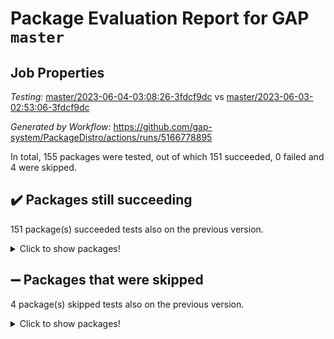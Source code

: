 # Package Evaluation Report for GAP `master`

## Job Properties

*Testing:* [master/2023-06-04-03:08:26-3fdcf9dc](https://github.com/gap-system/PackageDistro/blob/data/reports/master/2023-06-04-03:08:26-3fdcf9dc) vs [master/2023-06-03-02:53:06-3fdcf9dc](https://github.com/gap-system/PackageDistro/blob/data/reports/master/2023-06-03-02:53:06-3fdcf9dc)

*Generated by Workflow:* https://github.com/gap-system/PackageDistro/actions/runs/5166778895

In total, 155 packages were tested, out of which 151 succeeded, 0 failed and 4 were skipped.

## :heavy_check_mark: Packages still succeeding

151 package(s) succeeded tests also on the previous version.
<details><summary>Click to show packages!</summary>

- 4ti2interface 2023.02-04 [(success)](https://github.com/gap-system/PackageDistro/actions/runs/5166778895/jobs/9307305996)
- ace 5.6.2 [(success)](https://github.com/gap-system/PackageDistro/actions/runs/5166778895/jobs/9307306078)
- aclib 1.3.2 [(success)](https://github.com/gap-system/PackageDistro/actions/runs/5166778895/jobs/9307306128)
- agt 0.3.1 [(success)](https://github.com/gap-system/PackageDistro/actions/runs/5166778895/jobs/9307306188)
- alnuth 3.2.1 [(success)](https://github.com/gap-system/PackageDistro/actions/runs/5166778895/jobs/9307306253)
- anupq 3.3.0 [(success)](https://github.com/gap-system/PackageDistro/actions/runs/5166778895/jobs/9307306319)
- atlasrep 2.1.6 [(success)](https://github.com/gap-system/PackageDistro/actions/runs/5166778895/jobs/9307306376)
- autodoc 2022.10.20 [(success)](https://github.com/gap-system/PackageDistro/actions/runs/5166778895/jobs/9307306462)
- automata 1.15 [(success)](https://github.com/gap-system/PackageDistro/actions/runs/5166778895/jobs/9307306522)
- automgrp 1.3.2 [(success)](https://github.com/gap-system/PackageDistro/actions/runs/5166778895/jobs/9307306587)
- autpgrp 1.11 [(success)](https://github.com/gap-system/PackageDistro/actions/runs/5166778895/jobs/9307306638)
- cap 2023.05-12 [(success)](https://github.com/gap-system/PackageDistro/actions/runs/5166778895/jobs/9307306694)
- caratinterface 2.3.5 [(success)](https://github.com/gap-system/PackageDistro/actions/runs/5166778895/jobs/9307306743)
- cddinterface 2022.11.01 [(success)](https://github.com/gap-system/PackageDistro/actions/runs/5166778895/jobs/9307306799)
- circle 1.6.6 [(success)](https://github.com/gap-system/PackageDistro/actions/runs/5166778895/jobs/9307306860)
- classicpres 1.22 [(success)](https://github.com/gap-system/PackageDistro/actions/runs/5166778895/jobs/9307306931)
- cohomolo 1.6.11 [(success)](https://github.com/gap-system/PackageDistro/actions/runs/5166778895/jobs/9307306980)
- congruence 1.2.5 [(success)](https://github.com/gap-system/PackageDistro/actions/runs/5166778895/jobs/9307307033)
- corelg 1.56 [(success)](https://github.com/gap-system/PackageDistro/actions/runs/5166778895/jobs/9307307097)
- crime 1.6 [(success)](https://github.com/gap-system/PackageDistro/actions/runs/5166778895/jobs/9307307155)
- crisp 1.4.6 [(success)](https://github.com/gap-system/PackageDistro/actions/runs/5166778895/jobs/9307307226)
- crypting 0.10.4 [(success)](https://github.com/gap-system/PackageDistro/actions/runs/5166778895/jobs/9307307296)
- cryst 4.1.26 [(success)](https://github.com/gap-system/PackageDistro/actions/runs/5166778895/jobs/9307307384)
- crystcat 1.1.10 [(success)](https://github.com/gap-system/PackageDistro/actions/runs/5166778895/jobs/9307307457)
- ctbllib 1.3.6 [(success)](https://github.com/gap-system/PackageDistro/actions/runs/5166778895/jobs/9307307516)
- cubefree 1.19 [(success)](https://github.com/gap-system/PackageDistro/actions/runs/5166778895/jobs/9307307578)
- curlinterface 2.3.2 [(success)](https://github.com/gap-system/PackageDistro/actions/runs/5166778895/jobs/9307307624)
- cvec 2.8.1 [(success)](https://github.com/gap-system/PackageDistro/actions/runs/5166778895/jobs/9307307684)
- datastructures 0.3.0 [(success)](https://github.com/gap-system/PackageDistro/actions/runs/5166778895/jobs/9307307763)
- deepthought 1.0.6 [(success)](https://github.com/gap-system/PackageDistro/actions/runs/5166778895/jobs/9307307860)
- design 1.8 [(success)](https://github.com/gap-system/PackageDistro/actions/runs/5166778895/jobs/9307307922)
- difsets 2.3.1 [(success)](https://github.com/gap-system/PackageDistro/actions/runs/5166778895/jobs/9307307995)
- digraphs 1.6.2 [(success)](https://github.com/gap-system/PackageDistro/actions/runs/5166778895/jobs/9307308051)
- edim 1.3.7 [(success)](https://github.com/gap-system/PackageDistro/actions/runs/5166778895/jobs/9307308103)
- example 4.3.4 [(success)](https://github.com/gap-system/PackageDistro/actions/runs/5166778895/jobs/9307308162)
- examplesforhomalg 2023.02-04 [(success)](https://github.com/gap-system/PackageDistro/actions/runs/5166778895/jobs/9307308227)
- factint 1.6.3 [(success)](https://github.com/gap-system/PackageDistro/actions/runs/5166778895/jobs/9307308293)
- ferret 1.0.9 [(success)](https://github.com/gap-system/PackageDistro/actions/runs/5166778895/jobs/9307308361)
- fga 1.5.0 [(success)](https://github.com/gap-system/PackageDistro/actions/runs/5166778895/jobs/9307308410)
- fining 1.5.5 [(success)](https://github.com/gap-system/PackageDistro/actions/runs/5166778895/jobs/9307308470)
- float 1.0.3 [(success)](https://github.com/gap-system/PackageDistro/actions/runs/5166778895/jobs/9307308551)
- format 1.4.3 [(success)](https://github.com/gap-system/PackageDistro/actions/runs/5166778895/jobs/9307308609)
- forms 1.2.9 [(success)](https://github.com/gap-system/PackageDistro/actions/runs/5166778895/jobs/9307308654)
- fplsa 1.2.6 [(success)](https://github.com/gap-system/PackageDistro/actions/runs/5166778895/jobs/9307308707)
- fr 2.4.12 [(success)](https://github.com/gap-system/PackageDistro/actions/runs/5166778895/jobs/9307308765)
- francy 2.0.3 [(success)](https://github.com/gap-system/PackageDistro/actions/runs/5166778895/jobs/9307308815)
- fwtree 1.3 [(success)](https://github.com/gap-system/PackageDistro/actions/runs/5166778895/jobs/9307308877)
- gapdoc 1.6.6 [(success)](https://github.com/gap-system/PackageDistro/actions/runs/5166778895/jobs/9307308936)
- gauss 2023.02-04 [(success)](https://github.com/gap-system/PackageDistro/actions/runs/5166778895/jobs/9307309040)
- gaussforhomalg 2023.02-04 [(success)](https://github.com/gap-system/PackageDistro/actions/runs/5166778895/jobs/9307309101)
- gbnp 1.0.5 [(success)](https://github.com/gap-system/PackageDistro/actions/runs/5166778895/jobs/9307309169)
- generalizedmorphismsforcap 2023.03-01 [(success)](https://github.com/gap-system/PackageDistro/actions/runs/5166778895/jobs/9307309237)
- genss 1.6.8 [(success)](https://github.com/gap-system/PackageDistro/actions/runs/5166778895/jobs/9307309305)
- gradedmodules 2023.02-04 [(success)](https://github.com/gap-system/PackageDistro/actions/runs/5166778895/jobs/9307309369)
- gradedringforhomalg 2023.02-04 [(success)](https://github.com/gap-system/PackageDistro/actions/runs/5166778895/jobs/9307309437)
- grape 4.9.0 [(success)](https://github.com/gap-system/PackageDistro/actions/runs/5166778895/jobs/9307309491)
- groupoids 1.73 [(success)](https://github.com/gap-system/PackageDistro/actions/runs/5166778895/jobs/9307309558)
- grpconst 2.6.4 [(success)](https://github.com/gap-system/PackageDistro/actions/runs/5166778895/jobs/9307309623)
- guarana 0.96.3 [(success)](https://github.com/gap-system/PackageDistro/actions/runs/5166778895/jobs/9307309693)
- guava 3.18 [(success)](https://github.com/gap-system/PackageDistro/actions/runs/5166778895/jobs/9307309764)
- hap 1.56 [(success)](https://github.com/gap-system/PackageDistro/actions/runs/5166778895/jobs/9307309832)
- hapcryst 0.1.15 [(success)](https://github.com/gap-system/PackageDistro/actions/runs/5166778895/jobs/9307309901)
- hecke 1.5.3 [(success)](https://github.com/gap-system/PackageDistro/actions/runs/5166778895/jobs/9307309963)
- help 3.5 [(success)](https://github.com/gap-system/PackageDistro/actions/runs/5166778895/jobs/9307310038)
- homalg 2023.02-05 [(success)](https://github.com/gap-system/PackageDistro/actions/runs/5166778895/jobs/9307310128)
- homalgtocas 2023.02-04 [(success)](https://github.com/gap-system/PackageDistro/actions/runs/5166778895/jobs/9307310179)
- idrel 2.45 [(success)](https://github.com/gap-system/PackageDistro/actions/runs/5166778895/jobs/9307310237)
- images 1.3.1 [(success)](https://github.com/gap-system/PackageDistro/actions/runs/5166778895/jobs/9307310287)
- intpic 0.3.0 [(success)](https://github.com/gap-system/PackageDistro/actions/runs/5166778895/jobs/9307310332)
- io 4.8.1 [(success)](https://github.com/gap-system/PackageDistro/actions/runs/5166778895/jobs/9307310389)
- io_forhomalg 2023.02-04 [(success)](https://github.com/gap-system/PackageDistro/actions/runs/5166778895/jobs/9307310426)
- irredsol 1.4.4 [(success)](https://github.com/gap-system/PackageDistro/actions/runs/5166778895/jobs/9307310481)
- json 2.1.1 [(success)](https://github.com/gap-system/PackageDistro/actions/runs/5166778895/jobs/9307310537)
- jupyterkernel 1.5.0 [(success)](https://github.com/gap-system/PackageDistro/actions/runs/5166778895/jobs/9307310582)
- jupyterviz 1.5.6 [(success)](https://github.com/gap-system/PackageDistro/actions/runs/5166778895/jobs/9307310639)
- kan 1.35 [(success)](https://github.com/gap-system/PackageDistro/actions/runs/5166778895/jobs/9307310711)
- kbmag 1.5.11 [(success)](https://github.com/gap-system/PackageDistro/actions/runs/5166778895/jobs/9307310756)
- laguna 3.9.6 [(success)](https://github.com/gap-system/PackageDistro/actions/runs/5166778895/jobs/9307310814)
- liealgdb 2.2.1 [(success)](https://github.com/gap-system/PackageDistro/actions/runs/5166778895/jobs/9307310866)
- liepring 2.8 [(success)](https://github.com/gap-system/PackageDistro/actions/runs/5166778895/jobs/9307310915)
- liering 2.4.2 [(success)](https://github.com/gap-system/PackageDistro/actions/runs/5166778895/jobs/9307310975)
- linearalgebraforcap 2023.05-05 [(success)](https://github.com/gap-system/PackageDistro/actions/runs/5166778895/jobs/9307311037)
- localizeringforhomalg 2023.02-04 [(success)](https://github.com/gap-system/PackageDistro/actions/runs/5166778895/jobs/9307311088)
- loops 3.4.3 [(success)](https://github.com/gap-system/PackageDistro/actions/runs/5166778895/jobs/9307311133)
- lpres 1.0.3 [(success)](https://github.com/gap-system/PackageDistro/actions/runs/5166778895/jobs/9307311181)
- majoranaalgebras 1.5.1 [(success)](https://github.com/gap-system/PackageDistro/actions/runs/5166778895/jobs/9307311233)
- mapclass 1.4.6 [(success)](https://github.com/gap-system/PackageDistro/actions/runs/5166778895/jobs/9307311279)
- matgrp 0.70 [(success)](https://github.com/gap-system/PackageDistro/actions/runs/5166778895/jobs/9307311327)
- matricesforhomalg 2023.02-04 [(success)](https://github.com/gap-system/PackageDistro/actions/runs/5166778895/jobs/9307311380)
- modisom 2.5.4 [(success)](https://github.com/gap-system/PackageDistro/actions/runs/5166778895/jobs/9307311442)
- modulepresentationsforcap 2023.05-01 [(success)](https://github.com/gap-system/PackageDistro/actions/runs/5166778895/jobs/9307311503)
- modules 2023.02-04 [(success)](https://github.com/gap-system/PackageDistro/actions/runs/5166778895/jobs/9307311555)
- monoidalcategories 2023.05-03 [(success)](https://github.com/gap-system/PackageDistro/actions/runs/5166778895/jobs/9307311606)
- nconvex 2022.09-01 [(success)](https://github.com/gap-system/PackageDistro/actions/runs/5166778895/jobs/9307311659)
- nilmat 1.4.2 [(success)](https://github.com/gap-system/PackageDistro/actions/runs/5166778895/jobs/9307311715)
- nock 1.5 [(success)](https://github.com/gap-system/PackageDistro/actions/runs/5166778895/jobs/9307311782)
- normalizinterface 1.3.6 [(success)](https://github.com/gap-system/PackageDistro/actions/runs/5166778895/jobs/9307311839)
- nq 2.5.10 [(success)](https://github.com/gap-system/PackageDistro/actions/runs/5166778895/jobs/9307311886)
- numericalsgps 1.3.1 [(success)](https://github.com/gap-system/PackageDistro/actions/runs/5166778895/jobs/9307311936)
- openmath 11.5.3 [(success)](https://github.com/gap-system/PackageDistro/actions/runs/5166778895/jobs/9307311985)
- orb 4.9.0 [(success)](https://github.com/gap-system/PackageDistro/actions/runs/5166778895/jobs/9307312021)
- packagemanager 1.4.1 [(success)](https://github.com/gap-system/PackageDistro/actions/runs/5166778895/jobs/9307312070)
- patternclass 2.4.3 [(success)](https://github.com/gap-system/PackageDistro/actions/runs/5166778895/jobs/9307312116)
- permut 2.0.4 [(success)](https://github.com/gap-system/PackageDistro/actions/runs/5166778895/jobs/9307312146)
- polenta 1.3.10 [(success)](https://github.com/gap-system/PackageDistro/actions/runs/5166778895/jobs/9307312193)
- polymaking 0.8.6 [(success)](https://github.com/gap-system/PackageDistro/actions/runs/5166778895/jobs/9307312238)
- primgrp 3.4.4 [(success)](https://github.com/gap-system/PackageDistro/actions/runs/5166778895/jobs/9307312283)
- profiling 2.5.2 [(success)](https://github.com/gap-system/PackageDistro/actions/runs/5166778895/jobs/9307312342)
- qpa 1.34 [(success)](https://github.com/gap-system/PackageDistro/actions/runs/5166778895/jobs/9307312392)
- quagroup 1.8.3 [(success)](https://github.com/gap-system/PackageDistro/actions/runs/5166778895/jobs/9307312441)
- radiroot 2.9 [(success)](https://github.com/gap-system/PackageDistro/actions/runs/5166778895/jobs/9307312487)
- rcwa 4.7.1 [(success)](https://github.com/gap-system/PackageDistro/actions/runs/5166778895/jobs/9307312534)
- rds 1.8 [(success)](https://github.com/gap-system/PackageDistro/actions/runs/5166778895/jobs/9307312583)
- recog 1.4.2 [(success)](https://github.com/gap-system/PackageDistro/actions/runs/5166778895/jobs/9307312636)
- repndecomp 1.3.0 [(success)](https://github.com/gap-system/PackageDistro/actions/runs/5166778895/jobs/9307312680)
- repsn 3.1.1 [(success)](https://github.com/gap-system/PackageDistro/actions/runs/5166778895/jobs/9307312720)
- resclasses 4.7.3 [(success)](https://github.com/gap-system/PackageDistro/actions/runs/5166778895/jobs/9307312774)
- ringsforhomalg 2023.02-05 [(success)](https://github.com/gap-system/PackageDistro/actions/runs/5166778895/jobs/9307312818)
- sco 2023.02-04 [(success)](https://github.com/gap-system/PackageDistro/actions/runs/5166778895/jobs/9307312874)
- scscp 2.4.1 [(success)](https://github.com/gap-system/PackageDistro/actions/runs/5166778895/jobs/9307312933)
- semigroups 5.2.1 [(success)](https://github.com/gap-system/PackageDistro/actions/runs/5166778895/jobs/9307312986)
- sglppow 2.3 [(success)](https://github.com/gap-system/PackageDistro/actions/runs/5166778895/jobs/9307313043)
- sgpviz 0.999.5 [(success)](https://github.com/gap-system/PackageDistro/actions/runs/5166778895/jobs/9307313096)
- simpcomp 2.1.14 [(success)](https://github.com/gap-system/PackageDistro/actions/runs/5166778895/jobs/9307313144)
- singular 2023.02.09 [(success)](https://github.com/gap-system/PackageDistro/actions/runs/5166778895/jobs/9307313182)
- sl2reps 1.1 [(success)](https://github.com/gap-system/PackageDistro/actions/runs/5166778895/jobs/9307313248)
- sla 1.5.3 [(success)](https://github.com/gap-system/PackageDistro/actions/runs/5166778895/jobs/9307313296)
- smallgrp 1.5.3 [(success)](https://github.com/gap-system/PackageDistro/actions/runs/5166778895/jobs/9307313342)
- smallsemi 0.6.13 [(success)](https://github.com/gap-system/PackageDistro/actions/runs/5166778895/jobs/9307313401)
- sonata 2.9.6 [(success)](https://github.com/gap-system/PackageDistro/actions/runs/5166778895/jobs/9307313449)
- sophus 1.27 [(success)](https://github.com/gap-system/PackageDistro/actions/runs/5166778895/jobs/9307313506)
- spinsym 1.5.2 [(success)](https://github.com/gap-system/PackageDistro/actions/runs/5166778895/jobs/9307313561)
- standardff 0.9.4 [(success)](https://github.com/gap-system/PackageDistro/actions/runs/5166778895/jobs/9307313659)
- symbcompcc 1.3.2 [(success)](https://github.com/gap-system/PackageDistro/actions/runs/5166778895/jobs/9307313730)
- thelma 1.3 [(success)](https://github.com/gap-system/PackageDistro/actions/runs/5166778895/jobs/9307313781)
- tomlib 1.2.9 [(success)](https://github.com/gap-system/PackageDistro/actions/runs/5166778895/jobs/9307313820)
- toolsforhomalg 2023.05-01 [(success)](https://github.com/gap-system/PackageDistro/actions/runs/5166778895/jobs/9307313863)
- toric 1.9.5 [(success)](https://github.com/gap-system/PackageDistro/actions/runs/5166778895/jobs/9307313908)
- toricvarieties 2022.07.13 [(success)](https://github.com/gap-system/PackageDistro/actions/runs/5166778895/jobs/9307313974)
- transgrp 3.6.4 [(success)](https://github.com/gap-system/PackageDistro/actions/runs/5166778895/jobs/9307314033)
- ugaly 4.0.3 [(success)](https://github.com/gap-system/PackageDistro/actions/runs/5166778895/jobs/9307314087)
- unipot 1.5 [(success)](https://github.com/gap-system/PackageDistro/actions/runs/5166778895/jobs/9307314144)
- unitlib 4.2.0 [(success)](https://github.com/gap-system/PackageDistro/actions/runs/5166778895/jobs/9307314197)
- utils 0.82 [(success)](https://github.com/gap-system/PackageDistro/actions/runs/5166778895/jobs/9307314244)
- uuid 0.7 [(success)](https://github.com/gap-system/PackageDistro/actions/runs/5166778895/jobs/9307314297)
- walrus 0.9991 [(success)](https://github.com/gap-system/PackageDistro/actions/runs/5166778895/jobs/9307314370)
- wedderga 4.10.4 [(success)](https://github.com/gap-system/PackageDistro/actions/runs/5166778895/jobs/9307314428)
- xmod 2.91 [(success)](https://github.com/gap-system/PackageDistro/actions/runs/5166778895/jobs/9307314488)
- xmodalg 1.23 [(success)](https://github.com/gap-system/PackageDistro/actions/runs/5166778895/jobs/9307314530)
- yangbaxter 0.10.3 [(success)](https://github.com/gap-system/PackageDistro/actions/runs/5166778895/jobs/9307314594)
- zeromqinterface 0.14 [(success)](https://github.com/gap-system/PackageDistro/actions/runs/5166778895/jobs/9307314643)
</details>

## :heavy_minus_sign: Packages that were skipped

4 package(s) skipped tests also on the previous version.
<details><summary>Click to show packages!</summary>

- browse 1.8.21 [(skipped)](https://github.com/gap-system/PackageDistro/actions/runs/5166778895/jobs/9307198305)
- itc 1.5.1 [(skipped)](https://github.com/gap-system/PackageDistro/actions/runs/5166778895/jobs/9307198305)
- polycyclic 2.16 [(skipped)](https://github.com/gap-system/PackageDistro/actions/runs/5166778895/jobs/9307198305)
- xgap 4.31 [(skipped)](https://github.com/gap-system/PackageDistro/actions/runs/5166778895/jobs/9307198305)
</details>

